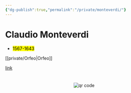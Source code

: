 ```yaml
---
{"dg-publish":true,"permalink":"/private/monteverdi/"}
---
```


# Claudio Monteverdi
- <mark>1567-1643</mark>

[[private/Orfeo\|Orfeo]]

[link](https://www.wikiwand.com/en/Claudio_Monteverdi)




#
<p style="text-align: center;"><img src="https://chart.googleapis.com/chart?cht=qr&chl=https://notes.andrasdenes.com/monteverdi&chs=180x180&choe=UTF-8&chld=L|2" alt="qr code"></p>

